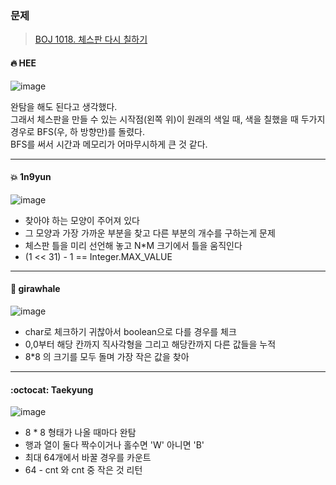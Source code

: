 ### 문제
> [BOJ 1018. 체스판 다시 칠하기](https://www.acmicpc.net/problem/1018)


#### 🔥 HEE

![image](https://user-images.githubusercontent.com/25292715/91323523-ed2a4780-e7fb-11ea-9c80-2f24f0ec50d2.png)

완탐을 해도 된다고 생각했다.  
그래서 체스판을 만들 수 있는 시작점(왼쪽 위)이 원래의 색일 때, 색을 칠했을 때 두가지 경우로 BFS(우, 하 방향만)를 돌렸다.  
BFS를 써서 시간과 메모리가 어마무시하게 큰 것 같다. 

---

#### :boom: 1n9yun
![image](https://user-images.githubusercontent.com/38209225/91534369-5faa3d00-e94c-11ea-8afc-4b851bd10de8.png)

- 찾아야 하는 모양이 주어져 있다
- 그 모양과 가장 가까운 부분을 찾고 다른 부분의 개수를 구하는게 문제
- 체스판 틀을 미리 선언해 놓고 N*M 크기에서 틀을 움직인다
- (1 << 31) - 1 == Integer.MAX_VALUE

---

#### :whale: girawhale
![image](https://user-images.githubusercontent.com/48428699/91385642-5a75c100-e86c-11ea-8f0e-5e8a29ab5f1f.png)

- char로 체크하기 귀찮아서 boolean으로 다를 경우를 체크
- 0,0부터 해당 칸까지 직사각형을 그리고 해당칸까지 다른 값들을 누적
- 8\*8 의 크기를 모두 돌며 가장 작은 값을 찾아  

---

#### :octocat: Taekyung
![image](https://user-images.githubusercontent.com/37056992/91389599-1c7c9b00-e874-11ea-9e03-3310bd9d6e02.png)

- 8 * 8 형태가 나올 때마다 완탐
- 행과 열이 둘다 짝수이거나 홀수면 'W' 아니면 'B'
- 최대 64개에서 바꿀 경우를 카운트
- 64 - cnt 와 cnt 중 작은 것 리턴  
